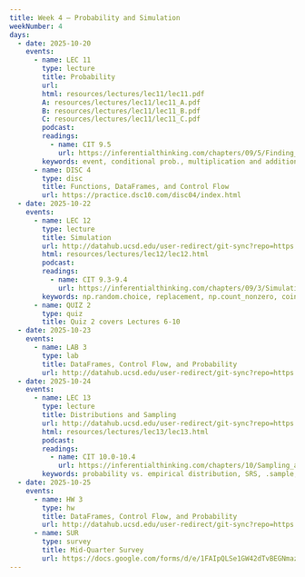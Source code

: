 ```yaml
---
title: Week 4 – Probability and Simulation
weekNumber: 4
days:
  - date: 2025-10-20
    events:
      - name: LEC 11
        type: lecture
        title: Probability
        url:
        html: resources/lectures/lec11/lec11.pdf
        A: resources/lectures/lec11/lec11_A.pdf
        B: resources/lectures/lec11/lec11_B.pdf
        C: resources/lectures/lec11/lec11_C.pdf
        podcast:
        readings:
          - name: CIT 9.5
            url: https://inferentialthinking.com/chapters/09/5/Finding_Probabilities.html
        keywords: event, conditional prob., multiplication and addition rules, independence
      - name: DISC 4
        type: disc
        title: Functions, DataFrames, and Control Flow
        url: https://practice.dsc10.com/disc04/index.html
  - date: 2025-10-22
    events:
      - name: LEC 12
        type: lecture
        title: Simulation
        url: http://datahub.ucsd.edu/user-redirect/git-sync?repo=https://github.com/dsc-courses/dsc10-2025-fa&subPath=resources/lectures/lec12/lec12.ipynb
        html: resources/lectures/lec12/lec12.html
        podcast:
        readings:
          - name: CIT 9.3-9.4
            url: https://inferentialthinking.com/chapters/09/3/Simulation.html
        keywords: np.random.choice, replacement, np.count_nonzero, coin flipping, Monty Hall
      - name: QUIZ 2
        type: quiz
        title: Quiz 2 covers Lectures 6-10
  - date: 2025-10-23
    events:
      - name: LAB 3
        type: lab
        title: DataFrames, Control Flow, and Probability
        url: http://datahub.ucsd.edu/user-redirect/git-sync?repo=https://github.com/dsc-courses/dsc10-2025-fa&subPath=labs/lab3/lab3.ipynb
  - date: 2025-10-24
    events:
      - name: LEC 13
        type: lecture
        title: Distributions and Sampling
        url: http://datahub.ucsd.edu/user-redirect/git-sync?repo=https://github.com/dsc-courses/dsc10-2025-fa&subPath=resources/lectures/lec13/lec13.ipynb
        html: resources/lectures/lec13/lec13.html
        podcast:
        readings:
          - name: CIT 10.0-10.4
            url: https://inferentialthinking.com/chapters/10/Sampling_and_Empirical_Distributions.html
        keywords: probability vs. empirical distribution, SRS, .sample, parameter, statistic
  - date: 2025-10-25
    events:
      - name: HW 3
        type: hw
        title: DataFrames, Control Flow, and Probability
        url: http://datahub.ucsd.edu/user-redirect/git-sync?repo=https://github.com/dsc-courses/dsc10-2025-fa&branch=main&subPath=homeworks/hw3/hw3.ipynb
      - name: SUR
        type: survey
        title: Mid-Quarter Survey
        url: https://docs.google.com/forms/d/e/1FAIpQLSe1GW42dTvBEGNmazkLwpfLDudML4Jw967Cffnou1hpj-GoKw/viewform?usp=header
---
```

